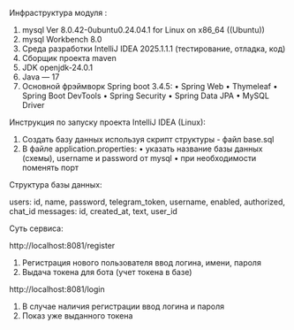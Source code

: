 Инфраструктура модуля :
1. mysql  Ver 8.0.42-0ubuntu0.24.04.1 for Linux on x86_64 ((Ubuntu))
2. mysql Workbench 8.0
3. Среда разработки IntelliJ IDEA 2025.1.1.1 (тестирование, отладка, код)
4. Сборщик проекта maven
5. JDK openjdk-24.0.1
6. Java — 17
7. Основной фрэймворк Spring boot 3.4.5:
    • Spring Web
    • Thymeleaf
    • Spring Boot DevTools
    • Spring Security
    • Spring Data JPA
    • MySQL Driver


Инструкция по запуску проекта IntelliJ IDEA (Linux):
1. Создать базу данных используя скрипт структуры - файл base.sql 
2. В файле application.properties:
    • указать название базы данных (схемы), username и password от mysql
    • при необходимости поменять порт
   
   
Структура базы данных:

users:
id, name, password, telegram_token, username, enabled, authorized, chat_id
messages:
id, created_at, text, user_id


Суть сервиса:

http://localhost:8081/register
1. Регистрация нового пользователя ввод логина, имени, пароля
2. Выдача токена для бота (учет токена в базе)

http://localhost:8081/login
1. В случае наличия регистрации ввод логина и пароля
2. Показ уже выданного токена

